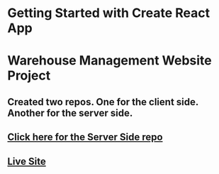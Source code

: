 # Getting Started with Create React App

# Warehouse Management Website Project
## Created two repos. One for the client side. Another for the server side.

## [Click here for the Server Side repo](https://github.com/ProgrammingHeroWC4/warehouse-management-server-side-habulCoderJohnny)

## [Live Site](https://)